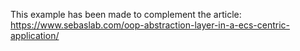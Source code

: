 This example has been made to complement the article: https://www.sebaslab.com/oop-abstraction-layer-in-a-ecs-centric-application/
